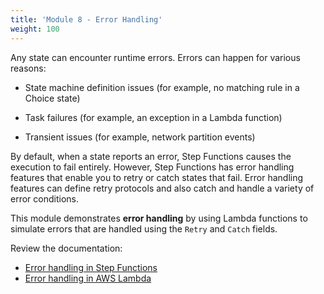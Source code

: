 ```yaml
---
title: 'Module 8 - Error Handling'
weight: 100
---
```

Any state can encounter runtime errors. Errors can happen for various reasons:

- State machine definition issues (for example, no matching rule in a Choice state)

- Task failures (for example, an exception in a Lambda function)

- Transient issues (for example, network partition events)

By default, when a state reports an error, Step Functions causes the execution to fail entirely. However, Step Functions has error handling features that enable you to retry or catch states that fail. Error handling features can define retry protocols and also catch and handle a variety of error conditions.

This module demonstrates **error handling** by using Lambda functions to simulate errors that are handled using the `Retry` and `Catch` fields. 

Review the documentation:
- [Error handling in Step Functions](https://docs.aws.amazon.com/step-functions/latest/dg/concepts-error-handling.html)
- [Error handling in AWS Lambda](https://docs.aws.amazon.com/lambda/latest/dg/invocation-retries.html)